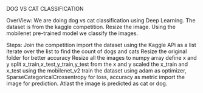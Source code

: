 DOG VS CAT CLASSIFICATION

OverView:
We are doing dog vs cat classification using Deep Learning. The dataset is from the kaggle competition. Resize the image. Using the mobilenet pre-trained model we classify the images.

Steps:
Join the competition
import the dataset using the Kaggle APi as a list
iterate over the list to find the count of dogs and cats
Resize the original folder for better accuracy
Resize all the images to numpy array
define x and y 
split x_train,x_test,y_train,y_test from the x and y
scaled the x_train and x_test 
using the mobilenet_v2 train the dataset
using adam as  optimizer, SparseCategoricalCrossentropy for loss, accuracy as metric
import the image for prediction.
Atlast the image is predicted as cat or dog.

                                                                                                                          
                                                                                                                          

